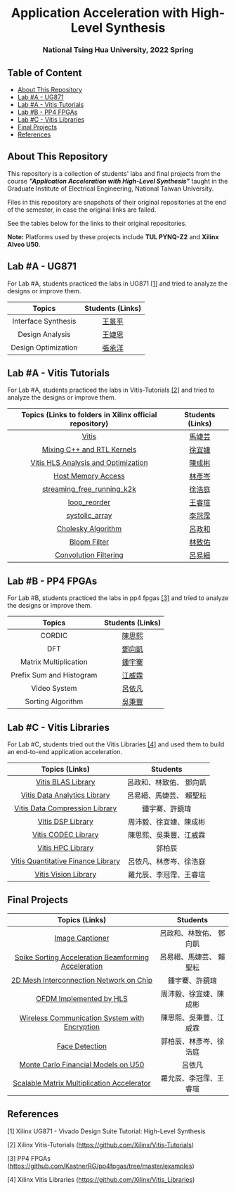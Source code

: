<h1 align="center">Application Acceleration with High-Level Synthesis</h1>

<h3 align="center">National Tsing Hua University, 2022 Spring</h3>



## Table of Content

- [About This Repository](#about-this-repository)
- [Lab #A - UG871](#lab-a---ug871)
- [Lab #A - Vitis Tutorials](#lab-A---vitis-tutorials)
- [Lab #B - PP4 FPGAs](#lab-B---pp4-fpgas)
- [Lab #C - Vitis Libraries](#lab-c---vitis-libraries)
- [Final Projects](#final-projects)
- [References](#references)



## About This Repository

This repository is a collection of students' labs and final projects from the course ***"Application Acceleration with High-Level Synthesis"*** taught in the Graduate Institute of Electrical Engineering, National Taiwan University.

Files in this repository are snapshots of their original repositories at the end of the semester, in case the original links are failed. 

See the tables below for the links to their original repositories.

**Note:** Platforms used by these projects include **TUL PYNQ-Z2** and **Xilinx Alveo U50**.



## Lab #A - UG871

For Lab #A, students practiced the labs in UG871 [[1]](#[1]) and tried to analyze the designs or improve them.

|             Topics              |                       Students (Links)                       |
| :-----------------------------: | :----------------------------------------------------------: |
|       Interface Synthesis       |      [王景平](https://github.com/lspss9950101/HLS-LabA-Interface-Synthesis)      |
|         Design Analysis         | [王婕恩](https://github.com/jasonlo0509/DCT_HLS_Optimization) |
|       Design Optimization       |   [張承洋](https://github.com/hsuyuri/110061901_lab_a.git)   |



## Lab #A - Vitis Tutorials

For Lab #A, students practiced the labs in Vitis-Tutorials [[2]](#[2]) and tried to analyze the designs or improve them.

|   Topics (Links to folders in Xilinx official repository)    |                       Students (Links)                       |
| :----------------------------------------------------------: | :----------------------------------------------------------: |
| [Vitis](https://github.com/Xilinx/Vitis-Tutorials/tree/2021.1/Getting_Started/Vitis) |       [馬婕芸](https://github.com/jieyunma/AAHLS_LabA)       |
| [Mixing C++ and RTL Kernels](https://github.com/Xilinx/Vitis-Tutorials/tree/2021.2/Hardware_Acceleration/Feature_Tutorials/02-mixing-c-rtl-kernels) | [徐宜婕](https://github.com/Xilinx/Vitis-Tutorials/tree/2021.2/Hardware_Acceleration/Feature_Tutorials/01-rtl_kernel_workflow) |
| [Vitis HLS Analysis and Optimization](https://github.com/Xilinx/Vitis-Tutorials/blob/2021.2/Hardware_Acceleration/Feature_Tutorials/03-dataflow_debug_and_optimization/README.md) |       [陳成彬](https://github.com/ben60915/LabA-no.8)        |
| [Host Memory Access](https://github.com/Xilinx/Vitis-Tutorials/tree/2021.2/Hardware_Acceleration/Feature_Tutorials/08-using-hostmem) | [林彥岑](https://github.com/yclin629/High-Level-Synthesis--Host-Memory-Access) |
| [streaming_free_running_k2k](https://github.com/Xilinx/Vitis_Accel_Examples/tree/master/host/streaming_free_running_k2k) |        [徐浩庭](https://github.com/TimHsu28/Tim-Hsu)         |
| [loop_reorder](https://github.com/Xilinx/Vitis_Accel_Examples/tree/master/cpp_kernels/loop_reorder) | [王睿瑄](https://github.com/rhsuanwang/HLS_Lab_B_Loop_Reorder) |
| [systolic_array](https://github.com/Xilinx/Vitis_Accel_Examples/tree/master/cpp_kernels/systolic_array) |  [李冠霈](https://github.com/kuanpei/Lab_B_Systolic_array)   |
| [Cholesky Algorithm](https://github.com/Xilinx/Vitis-Tutorials/tree/2021.2/Hardware_Acceleration/Design_Tutorials/06-cholesky-accel) |     [呂政和](https://github.com/hank871116/HLS_LAB_B_5)      |
| [Bloom Filter](https://github.com/Xilinx/Vitis-Tutorials/tree/2021.2/Hardware_Acceleration/Design_Tutorials/02-bloom) | [林致佑](https://github.com/ChihyuLin0211/Lab_B_Vitis_Tutorials_02_Bloom) |
| [Convolution Filtering](https://github.com/Xilinx/Vitis-Tutorials/tree/2021.2/Hardware_Acceleration/Design_Tutorials/01-convolution-tutorial) |        [呂易縉](https://github.com/Luyee24/HLS_Lab_B)        |



## Lab #B - PP4 FPGAs

For Lab #B, students practiced the labs in pp4 fpgas [[3]](#[3]) and tried to analyze the designs or improve them.

|          Topics          |                       Students (Links)                       |
| :----------------------: | :----------------------------------------------------------: |
|          CORDIC          |    [陳思熙](https://github.com/SzuHsi/AAHLS_LabB_cordic)     |
|           DFT            |     [鄧向凱](https://github.com/StanTeng/AAHLS_labB_DFT)     |
|  Matrix Multiplication   | [鍾宇騫](https://github.com/andy39866821/AAHLS-LabB-Matrix-Multiplication) |
| Prefix Sum and Histogram | [江威霖](https://github.com/caota985107/prefix-sum-and-histogram) |
|       Video System       | [呂依凡](https://github.com/EvanLu0815/HLS/tree/main/LABB_video_processing) |
|    Sorting Algorithm     |   [吳秉豐](https://github.com/bobwu0224/HLS_lab_B_sorting)   |

## Lab #C - Vitis Libraries

For Lab #C, students tried out the Vitis Libraries [[4]](#[4]) and used them to build an end-to-end application acceleration.

|                        Topics (Links)                        |        Students         |
| :----------------------------------------------------------: | :---------------------: |
| [Vitis BLAS Library](https://github.com/hank871116/HLS_LAB_C_blas) | 呂政和、林致佑、 鄧向凱 |
| [Vitis Data Analytics Library](https://github.com/Luyee24/HLS_Lab_C) | 呂易縉、馬婕芸、 賴聖耘 |
| [Vitis Data Compression Library](https://github.com/andy39866821/AAHLS-LabC-Vitis-Library-Data-Compression) |     鍾宇騫、許鏡瑋      |
| [Vitis DSP Library](https://github.com/ben60915/HLS-Lab_C-dsp-library-report) | 周沛毅、徐宜婕、陳成彬  |
| [Vitis CODEC Library](https://github.com/bobwu0224/HLS_lab_C_Codec) | 陳思熙、吳秉豐、江威霖  |
|   [Vitis HPC Library](https://github.com/pckuo95/HLS_LabC)   |         郭柏辰          |
| [Vitis Quantitative Finance Library](https://github.com/EvanLu0815/labC_quantitativeFinance) | 呂依凡、林彥岑、徐浩庭  |
| [Vitis Vision Library](https://github.com/rhsuanwang/Lab-C_vision_color_detect) | 羅允辰、李冠霈、王睿瑄  |



## Final Projects

|                        Topics (Links)                        |        Students         |
| :----------------------------------------------------------: | :---------------------: |
| [Image Captioner](https://github.com/hank871116/HLS_final_project) | 呂政和、林致佑、 鄧向凱 |
| [Spike Sorting Acceleration Beamforming Acceleration](https://github.com/jieyunma/AAHLS_final) | 呂易縉、馬婕芸、 賴聖耘 |
| [2D Mesh Interconnection Network on Chip](https://github.com/andy39866821/Vitis-HLS-2D-Mesh-NoC-Implementation) |     鍾宇騫、許鏡瑋      |
| [OFDM Implemented by HLS](https://github.com/Yichieh0/OFDM_Implemented_by_HLS) | 周沛毅、徐宜婕、陳成彬  |
| [Wireless Communication System with Encryption](https://github.com/caota985107/HLS_AES_MIMO) | 陳思熙、吳秉豐、江威霖  |
| [Face Detection](https://github.com/pckuo95/HLS_Final_team_06) | 郭柏辰、林彥岑、徐浩庭  |
| [Monte Carlo Financial Models on U50](https://github.com/EvanLu0815/Final_monteCarloFinancialModel) |         呂依凡          |
| [Scalable Matrix Multiplication Accelerator](https://github.com/jasonlo0509/gemm_hls) | 羅允辰、李冠霈、王睿瑄  |



## References

<a id="[1]">[1]</a> Xilinx UG871 - Vivado Design Suite Tutorial: High-Level Synthesis

<a id="[2]">[2]</a> Xilinx Vitis-Tutorials (https://github.com/Xilinx/Vitis-Tutorials)

<a id="[3]">[3]</a> PP4 FPGAs (https://github.com/KastnerRG/pp4fpgas/tree/master/examples)

<a id="[4]">[4]</a> Xilinx Vitis Libraries (https://github.com/Xilinx/Vitis_Libraries)
